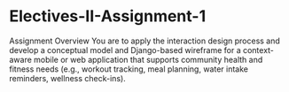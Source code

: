 # Electives-II-Assignment-1
Assignment Overview You are to apply the interaction design process and develop a conceptual model and  Django-based wireframe for a context-aware mobile or web application that supports  community health and fitness needs (e.g., workout tracking, meal planning, water intake  reminders, wellness check-ins).
